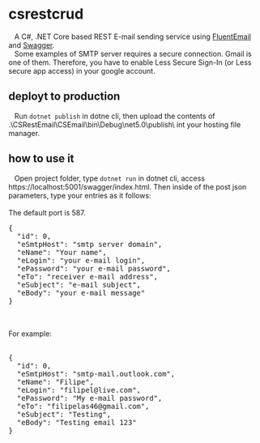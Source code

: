 # csrestcrud
&nbsp;&nbsp;&nbsp;A C#, .NET Core based REST E-mail sending service using <a href="https://github.com/lukencode/FluentEmail">FluentEmail</a> and <a href="https://swagger.io/">Swagger</a>.<br/>
&nbsp;&nbsp;&nbsp;Some examples of SMTP server requires a secure connection. Gmail is one of them. Therefore, you have to enable Less Secure Sign-In (or Less secure app access) in your google account.

## deployt to production
&nbsp;&nbsp;&nbsp;Run <code>dotnet publish</code> in dotne cli, then upload the contents of .\CSRestEmail\CSEmail\bin\Debug\net5.0\publish\ int your hosting file manager.

## how to use it
&nbsp;&nbsp;&nbsp;Open project folder, type <code>dotnet run</code> in dotnet cli, access https://localhost:5001/swagger/index.html. Then inside of the post json parameters, type your entries as it follows:<br/><br/>
The default port is 587.<br/>
<pre>
{
  "id": 0,
  "eSmtpHost": "smtp server domain",
  "eName": "Your name",
  "eLogin": "your e-mail login",
  "ePassword": "your e-mail password",
  "eTo": "receiver e-mail address",
  "eSubject": "e-mail subject",
  "eBody": "your e-mail message"
}
</pre>
<br/><br/>
For example:
<br/><br/>
<pre>
{
  "id": 0,
  "eSmtpHost": "smtp-mail.outlook.com",
  "eName": "Filipe",
  "eLogin": "filipel@live.com",
  "ePassword": "My e-mail password",
  "eTo": "filipelas46@gmail.com",
  "eSubject": "Testing",
  "eBody": "Testing email 123"
}
</pre>
